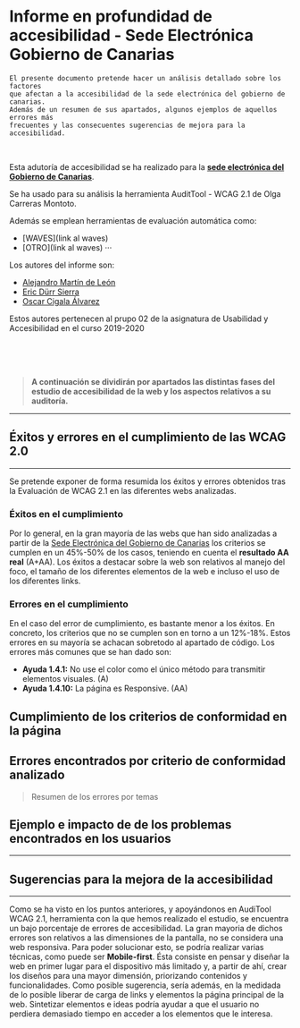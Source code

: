 # Informe en profundidad de accesibilidad - Sede Electrónica Gobierno de Canarias
    El presente documento pretende hacer un análisis detallado sobre los factores
    que afectan a la accesibilidad de la sede electrónica del gobierno de canarias.
    Además de un resumen de sus apartados, algunos ejemplos de aquellos errores más 
    frecuentes y las consecuentes sugerencias de mejora para la accesibilidad.


<br>

Esta adutoría de accesibilidad se ha realizado para la [**sede electrónica del Gobierno de 
Canarias**](https://sede.gobcan.es/sede/). 

Se ha usado para su análisis la herramienta 
AuditTool - WCAG 2.1 de Olga Carreras Montoto.

Además se emplean herramientas de evaluación automática como:
- [WAVES](link al waves)
- [OTRO](link al waves)
    ···

Los autores del informe son:
- [Alejandro Martín de León](alu0101015941@ull.edu.es)
- [Eric Dürr Sierra](alu0101027005@ull.edu.es)
- [Oscar Cigala Álvarez](alu0100000000@ull.edu.es)




Estos autores pertenecen al prupo 02 de la asignatura de Usabilidad y Accesibilidad  en el curso 2019-2020


<br>
<br>
<br>

> **A continuación se dividirán por apartados las distintas fases del estudio de accesibilidad de la web y los aspectos relativos a su auditoría.**
***
## Éxitos y errores en el cumplimiento de las WCAG 2.0
***

Se pretende exponer de forma resumida los éxitos y errores obtenidos tras la Evaluación de WCAG 2.1 en las diferentes webs analizadas.

### Éxitos en el cumplimiento

Por lo general, en la gran mayoría de las webs que han sido analizadas a partir de la [Sede Electrónica del Gobierno de Canarias](https://sede.gobcan.es/sede/) los criterios se cumplen en un 45%-50% de los casos, teniendo en cuenta el **resultado AA real** (A+AA). Los éxitos a destacar sobre la web son relativos al manejo del foco, el tamaño de los diferentes elementos de la web e incluso el uso de los diferentes links. 


### Errores en el cumplimiento

En el caso del error de cumplimiento, es bastante menor a los éxitos. En concreto, los criterios que no se cumplen son en torno a un 12%-18%. Estos errores en su mayoría se achacan sobretodo al apartado de código. Los errores más comunes que se han dado son: 

- **Ayuda 1.4.1:** No use el color como el único método para transmitir elementos visuales. (A)
- **Ayuda 1.4.10:** La página es Responsive. (AA) 


## Cumplimiento de los criterios de conformidad en la página


## Errores encontrados por criterio de conformidad analizado
> Resumen de los errores por temas

## Ejemplo e impacto de de los problemas encontrados en los usuarios

***
## Sugerencias para la mejora de la accesibilidad
***

Como se ha visto en los puntos anteriores, y apoyándonos en AudiTool WCAG 2.1, herramienta con la que hemos realizado el estudio, se encuentra un bajo porcentaje de errores de accesibilidad. La gran mayoria de dichos errores son relativos a las dimensiones de la pantalla, no se considera una web responsiva. Para poder solucionar esto, se podría realizar varias técnicas, como puede ser **Mobile-first**. Ésta consiste en pensar y diseñar la web en primer lugar para el dispositivo más limitado y, a partir de ahí, crear los diseños para una mayor dimensión, priorizando contenidos y funcionalidades.
Como posible sugerencia, sería además, en la medidada de lo posible liberar de carga de links y elementos la página principal de la web. Sintetizar elementos e ideas podría ayudar a que el usuario no perdiera demasiado tiempo en acceder a los elementos que le interesa.
